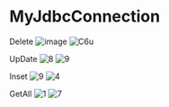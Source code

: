 # MyJdbcConnection


Delete
![image](https://user-images.githubusercontent.com/116794427/208075155-0e33a5af-070f-4d46-88dc-17a441dad704.png)
![C6u](https://user-images.githubusercontent.com/116794427/208075876-cd125822-0fd7-42f2-8c89-cd42680b5014.PNG)

UpDate
![8](https://user-images.githubusercontent.com/116794427/208076018-a36ecd9f-74c1-4f2c-8dde-0ca2e2558ad6.PNG)
![9](https://user-images.githubusercontent.com/116794427/208076052-c2ae9ffd-d966-403a-821f-7e34ea881fff.PNG)


Inset
![9](https://user-images.githubusercontent.com/116794427/208077383-3c3dfba5-3889-4ddd-807a-afa353f7aec0.PNG)
![4](https://user-images.githubusercontent.com/116794427/208078420-4890576d-6684-4eba-bf72-97b46e4ddcd2.PNG)

GetAll
![1](https://user-images.githubusercontent.com/116794427/208078658-5c7b2d88-97d1-43fa-9e35-d9c0f1eeaa41.PNG)
![7](https://user-images.githubusercontent.com/116794427/208078709-93fb2566-d248-4106-80b2-106e914a19ab.PNG)


